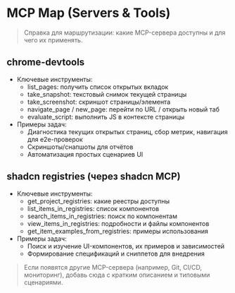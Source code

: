 # MCP Map (Servers & Tools)

> Справка для маршрутизации: какие MCP-сервера доступны и для чего их применять.

## chrome-devtools
- Ключевые инструменты:
  - list_pages: получить список открытых вкладок
  - take_snapshot: текстовый снимок текущей страницы
  - take_screenshot: скриншот страницы/элемента
  - navigate_page / new_page: перейти по URL / открыть новый таб
  - evaluate_script: выполнить JS в контексте страницы
- Примеры задач:
  - Диагностика текущих открытых страниц, сбор метрик, навигация для e2e-проверок
  - Скриншоты/снапшоты для отчётов
  - Автоматизация простых сценариев UI

## shadcn registries (через shadcn MCP)
- Ключевые инструменты:
  - get_project_registries: какие реестры доступны
  - list_items_in_registries: список компонентов
  - search_items_in_registries: поиск по компонентам
  - view_items_in_registries: подробности и файлы компонентов
  - get_item_examples_from_registries: примеры использования
- Примеры задач:
  - Поиск и изучение UI-компонентов, их примеров и зависимостей
  - Формирование спецификаций и сниппетов для внедрения

> Если появятся другие MCP-сервера (например, Git, CI/CD, мониторинг), добавь сюда с кратким описанием и типовыми сценариями.
